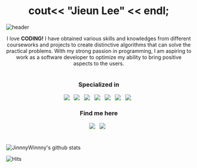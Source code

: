 

<h1 align="center">cout<< "Jieun Lee" << endl; </h1>


![header](https://capsule-render.vercel.app/api?type=wave&color=ff8880&height=300&section=header&text=passionate&fontColor=ffffff&fontSize=90)



<p align="center">
I love <strong>CODING!</strong> I have obtained various skills and knowledges from different courseworks and projects to create distinctive algorithms that can solve the practical problems. With my strong passion in programming, I am aspiring to work as a software developer to optimize my ability to bring positive aspects to the users. 
</p>

<h1 align="center">  </h1>

<h3 align="center"> Specialized in  </h3>
<p align="center">
<img src="https://img.shields.io/badge/C++-00599C?style=flat-square&logo=C%2B%2B&logoColor=white"/></a> &nbsp
<img src="https://img.shields.io/badge/Python-3776AB?style=flat-square&logo=python&logoColor=white"/></a> &nbsp
<img src="https://img.shields.io/badge/Java-007396?style=flat-square&logo=java&logoColor=white"/></a> &nbsp
<img src="https://img.shields.io/badge/HTML-E34F26?style=flat-square&logo=HTML5&logoColor=white"/></a> &nbsp
<img src="https://img.shields.io/badge/CSS-1572B6?style=flat-square&logo=CSS3&logoColor=white"/></a> &nbsp
<img src="https://img.shields.io/badge/JavaScript-F7DF1E?style=flat-square&logo=JavaScript&logoColor=white"/></a> &nbsp
<img src="https://img.shields.io/badge/React-61DAFB?style=flat-square&logo=react&logoColor=white"/></a> &nbsp
</p>


<h3 align="center"> Find me here  </h3>
<p align="center">
<a href="https://www.linkedin.com/in/jieun-lee-a14379221/"><img src="https://img.shields.io/badge/LinkedIn-0A66C2?style=flat-&logo=linkedin&logoColor=white&link=https://www.instagram.com/jinny_winny/"/></a> &nbsp
<!-- <a href="https://www.instagram.com/jinny_winny/"><img src="https://img.shields.io/badge/instagram-E4405F?style=flat-&logo=instagram&logoColor=white&link=https://www.instagram.com/jinny_winny/"/></a> &nbsp -->
<a href="https://mail.google.com/mail/u/?authuser=jinnywinny3@gmail.com"><img src="https://img.shields.io/badge/Gmail-EA4335?style=flat-&logo=gmail&logoColor=white&link=https://mail.google.com/mail/u/?authuser=jinnywinny3@gmail.com"/></a> &nbsp
</p>



<h1 align="center">  </h1>

<!-- ![Top Langs](https://github-readme-stats.vercel.app/api/top-langs/?username=JinnnyWinnny) -->
 

![JinnnyWinnny's github stats](https://github-readme-stats.vercel.app/api?username=JinnnyWinnny&theme=calm&show_icons=true) 


![Hits](https://hits.seeyoufarm.com/api/count/incr/badge.svg?url=https%3A%2F%2Fgithub.com%2FJinnnyWinnny&count_bg=%237A7A7A&title_bg=%23C0C0C0&icon=github.svg&icon_color=%23E7E7E7&title=visitor&edge_flat=false)
